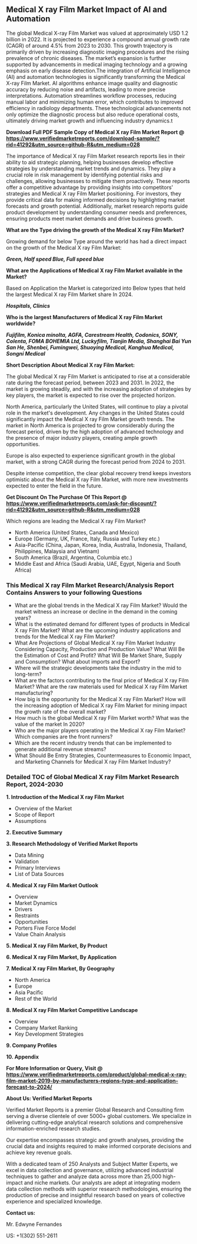 <h2>Medical X ray Film Market Impact of AI and Automation</h2>The global Medical X-ray Film Market was valued at approximately USD 1.2 billion in 2022. It is projected to experience a compound annual growth rate (CAGR) of around 4.5% from 2023 to 2030. This growth trajectory is primarily driven by increasing diagnostic imaging procedures and the rising prevalence of chronic diseases. The market’s expansion is further supported by advancements in medical imaging technology and a growing emphasis on early disease detection.The integration of Artificial Intelligence (AI) and automation technologies is significantly transforming the Medical X-ray Film Market. AI algorithms enhance image quality and diagnostic accuracy by reducing noise and artifacts, leading to more precise interpretations. Automation streamlines workflow processes, reducing manual labor and minimizing human error, which contributes to improved efficiency in radiology departments. These technological advancements not only optimize the diagnostic process but also reduce operational costs, ultimately driving market growth and influencing industry dynamics.t</p><p id="" class=""><strong>Download Full PDF Sample Copy of Medical X ray Film Market Report @ <a href="https://www.verifiedmarketreports.com/download-sample/?rid=41292&utm_source=github-R&utm_medium=028" target="_blank">https://www.verifiedmarketreports.com/download-sample/?rid=41292&utm_source=github-R&utm_medium=028</a></strong></p><p>The importance of&nbsp;Medical X ray Film Market research reports lies in their ability to aid strategic planning, helping businesses develop effective strategies by understanding market trends and dynamics. They play a crucial role in risk management by identifying potential risks and challenges, allowing businesses to mitigate them proactively. These reports offer a competitive advantage by providing insights into competitors' strategies and Medical X ray Film Market positioning. For investors, they provide critical data for making informed decisions by highlighting market forecasts and growth potential. Additionally, market research reports guide product development by understanding consumer needs and preferences, ensuring products meet market demands and drive business growth.</p><p><strong>What are the&nbsp;Type driving the growth of the Medical X ray Film Market?</strong></p><p id="" class="">Growing demand for below Type around the world has had a direct impact on the growth of the Medical X ray Film Market:</p><em><strong>Green, Half speed Blue, Full speed blue</strong></em></p><strong>What are the&nbsp;Applications&nbsp;of Medical X ray Film Market available in the Market?</strong></p><p id="" class="">Based on Application the Market is categorized into Below types that held the largest Medical X ray Film Market share In 2024.</p><em><strong>Hospitals, Clinics</strong></em></p><strong>Who is the largest Manufacturers of Medical X ray Film Market worldwide?</strong></p><p><em><strong>Fujifilm, Konica minolta, AGFA, Carestream Health, Codonics, SONY, Colenta, FOMA BOHEMIA Ltd, Luckyfilm, Tianjin Media, Shanghai Bai Yun San He, Shenbei, Fumingwei, Shuoying Medical, Kanghua Medical, Songni Medical</strong></em></p><p id="" class=""><strong>Short Description About Medical X ray Film Market:</strong></p><p>The global Medical X ray Film Market is anticipated to rise at a considerable rate during the forecast period, between 2023 and 2031. In 2022, the market is growing steadily, and with the increasing adoption of strategies by key players, the market is expected to rise over the projected horizon.</p><p>North America, particularly the United States, will continue to play a pivotal role in the market's development. Any changes in the United States could significantly impact the Medical X ray Film Market growth trends. The market in North America is projected to grow considerably during the forecast period, driven by the high adoption of advanced technology and the presence of major industry players, creating ample growth opportunities.</p><p>Europe is also expected to experience significant growth in the global market, with a strong CAGR during the forecast period from 2024 to 2031.</p><p>Despite intense competition, the clear global recovery trend keeps investors optimistic about the Medical X ray Film Market, with more new investments expected to enter the field in the future.</p><p id="" class=""><strong>Get Discount On The Purchase Of This Report @ <a href="https://www.verifiedmarketreports.com/ask-for-discount/?rid=41292&utm_source=github-R&utm_medium=028" target="_blank">https://www.verifiedmarketreports.com/ask-for-discount/?rid=41292&utm_source=github-R&utm_medium=028</a></strong></p>Which regions are leading the Medical X ray Film Market?</p><ul><li>North America (United States, Canada and Mexico)</li><li>Europe (Germany, UK, France, Italy, Russia and Turkey etc.)</li><li>Asia-Pacific (China, Japan, Korea, India, Australia, Indonesia, Thailand, Philippines, Malaysia and Vietnam)</li><li>South America (Brazil, Argentina, Columbia etc.)</li><li>Middle East and Africa (Saudi Arabia, UAE, Egypt, Nigeria and South Africa)</li></ul><h3 id="" class="">This Medical X ray Film Market Research/Analysis Report Contains Answers to your following Questions</h3><ul><li>What are the global trends in the Medical X ray Film Market? Would the market witness an increase or decline in the demand in the coming years?</li><li>What is the estimated demand for different types of products in Medical X ray Film Market? What are the upcoming industry applications and trends for the Medical X ray Film Market?</li><li>What Are Projections of Global Medical X ray Film Market Industry Considering Capacity, Production and Production Value? What Will Be the Estimation of Cost and Profit? What Will Be Market Share, Supply and Consumption? What about imports and Export?</li><li>Where will the strategic developments take the industry in the mid to long-term?</li><li>What are the factors contributing to the final price of Medical X ray Film Market? What are the raw materials used for Medical X ray Film Market manufacturing?</li><li>How big is the opportunity for the Medical X ray Film Market? How will the increasing adoption of Medical X ray Film Market for mining impact the growth rate of the overall market?</li><li>How much is the global Medical X ray Film Market worth? What was the value of the market In 2020?</li><li>Who are the major players operating in the Medical X ray Film Market? Which companies are the front runners?</li><li>Which are the recent industry trends that can be implemented to generate additional revenue streams?</li><li>What Should Be Entry Strategies, Countermeasures to Economic Impact, and Marketing Channels for Medical X ray Film Market Industry?</li></ul><h3 id="" class="">Detailed TOC of Global Medical X ray Film Market Research Report, 2024-2030</h3><p id="" class=""><strong>1. Introduction of the Medical X ray Film Market</strong></p><ul><li>Overview of the Market</li><li>Scope of Report</li><li>Assumptions</li></ul><p id="" class=""><strong>2. Executive Summary</strong></p><p id="" class=""><strong>3. Research Methodology of Verified Market Reports</strong></p><ul><li>Data Mining</li><li>Validation</li><li>Primary Interviews</li><li>List of Data Sources</li></ul><p id="" class=""><strong>4. Medical X ray Film Market Outlook</strong></p><ul><li>Overview</li><li>Market Dynamics</li><li>Drivers</li><li>Restraints</li><li>Opportunities</li><li>Porters Five Force Model</li><li>Value Chain Analysis</li></ul><p id="" class=""><strong>5. Medical X ray Film Market, By Product</strong></p><p id="" class=""><strong>6. Medical X ray Film Market, By Application</strong></p><p id="" class=""><strong>7. Medical X ray Film Market, By Geography</strong></p><ul><li>North America</li><li>Europe</li><li>Asia Pacific</li><li>Rest of the World</li></ul><p id="" class=""><strong>8. Medical X ray Film Market Competitive Landscape</strong></p><ul><li>Overview</li><li>Company Market Ranking</li><li>Key Development Strategies</li></ul><p id="" class=""><strong>9. Company Profiles</strong></p><p id="" class=""><strong>10. Appendix</strong></p><p id="" class=""><strong>For More Information or Query, Visit @ <a href="https://www.verifiedmarketreports.com/product/global-medical-x-ray-film-market-2019-by-manufacturers-regions-type-and-application-forecast-to-2024/" target="_blank">https://www.verifiedmarketreports.com/product/global-medical-x-ray-film-market-2019-by-manufacturers-regions-type-and-application-forecast-to-2024/</a></strong></p><p id="" class=""><strong>About Us: Verified Market Reports</strong></p><p id="" class="">Verified Market Reports is a premier Global Research and Consulting firm serving a diverse clientele of over 5000+ global customers. We specialize in delivering cutting-edge analytical research solutions and comprehensive information-enriched research studies.</p><p id="" class="">Our expertise encompasses strategic and growth analyses, providing the crucial data and insights required to make informed corporate decisions and achieve key revenue goals.</p><p id="" class="">With a dedicated team of 250 Analysts and Subject Matter Experts, we excel in data collection and governance, utilizing advanced industrial techniques to gather and analyze data across more than 25,000 high-impact and niche markets. Our analysts are adept at integrating modern data collection methods with superior research methodologies, ensuring the production of precise and insightful research based on years of collective experience and specialized knowledge.</p><p id="" class=""><strong>Contact us:</strong></p><p id="" class="">Mr. Edwyne Fernandes</p><p id="" class="">US: +1(302) 551-2611</p>